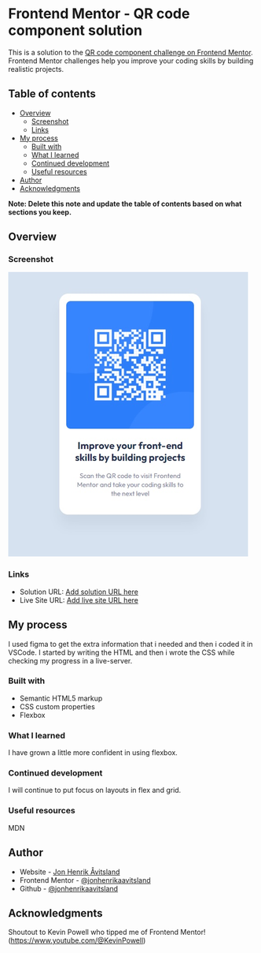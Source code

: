# Frontend Mentor - QR code component solution

This is a solution to the [QR code component challenge on Frontend Mentor](https://www.frontendmentor.io/challenges/qr-code-component-iux_sIO_H). Frontend Mentor challenges help you improve your coding skills by building realistic projects. 

## Table of contents

- [Overview](#overview)
  - [Screenshot](#screenshot)
  - [Links](#links)
- [My process](#my-process)
  - [Built with](#built-with)
  - [What I learned](#what-i-learned)
  - [Continued development](#continued-development)
  - [Useful resources](#useful-resources)
- [Author](#author)
- [Acknowledgments](#acknowledgments)

**Note: Delete this note and update the table of contents based on what sections you keep.**

## Overview

  ### Screenshot
  ![](./images/solution.jpg)

  ### Links
  - Solution URL: [Add solution URL here](https://www.frontendmentor.io/solutions/my-solution-on-a-qr-code-component-UaZ9HJ5mlB)
  - Live Site URL: [Add live site URL here](https://adorable-beijinho-5d6edf.netlify.app/)

## My process
I used figma to get the extra information that i needed and then i coded it in VSCode.
I started by writing the HTML and then i wrote the CSS while checking my progress in a live-server. 

  ### Built with
  - Semantic HTML5 markup
  - CSS custom properties
  - Flexbox

  ### What I learned
  I have grown a little more confident in using flexbox.

  ### Continued development
  I will continue to put focus on layouts in flex and grid.

  ### Useful resources
  MDN

## Author
- Website - [Jon Henrik Åvitsland](#)
- Frontend Mentor - [@jonhenrikaavitsland](https://www.frontendmentor.io/profile/jonhenrikaavitsland)
- Github - [@jonhenrikaavitsland](https://github.com/jonhenrikaavitsland)

## Acknowledgments
Shoutout to Kevin Powell who tipped me of Frontend Mentor! (https://www.youtube.com/@KevinPowell)
